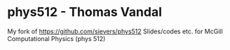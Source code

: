 # phys512 - Thomas Vandal
My fork of https://github.com/sievers/phys512
Slides/codes etc. for McGill Computational Physics (phys 512)
